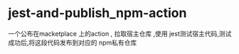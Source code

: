 # jest-and-publish_npm-action
一个公布在macketplace 上的action , 拉取宿主仓库 ,使用 jest测试宿主代码,测试成功后,将这段代码发布到对应的 npm私有仓库
